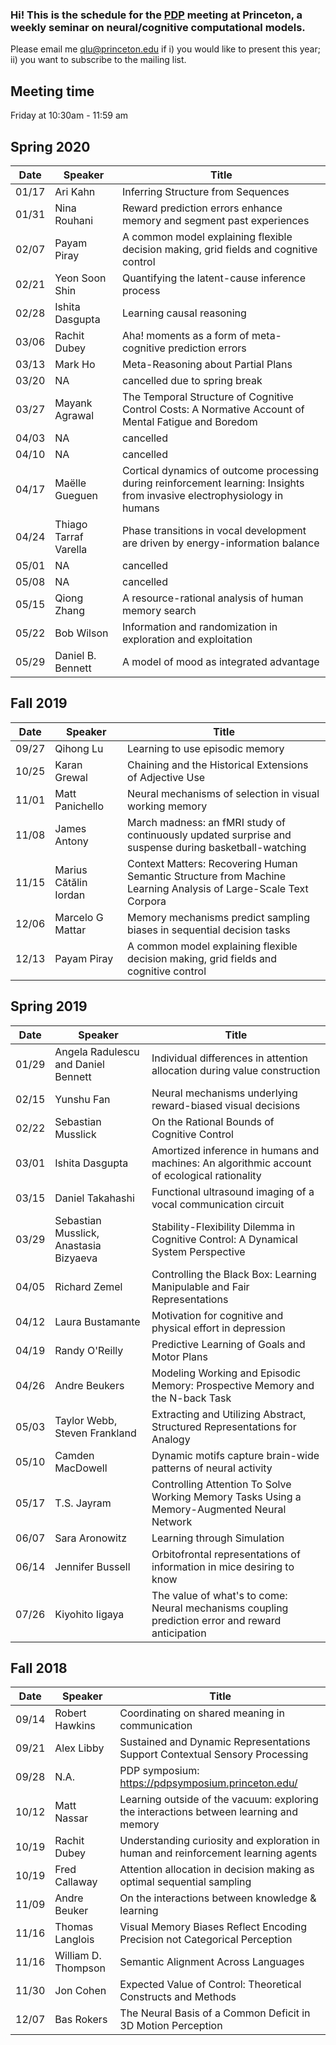 ### Hi! This is the schedule for the <a href="https://en.wikipedia.org/wiki/Connectionism#Parallel_distributed_processing">PDP</a> meeting at Princeton, a weekly seminar on neural/cognitive computational models.

Please email me qlu@princeton.edu if i) you would like to present this year; ii) you want to subscribe to the mailing list.

## Meeting time 
Friday at 10:30am - 11:59 am 

## Spring 2020

| Date | Speaker | Title | 
| --- | --- | --- | 
| 01/17 | Ari Kahn | Inferring Structure from Sequences |
| 01/31 | Nina Rouhani | Reward prediction errors enhance memory and segment past experiences |
| 02/07 | Payam Piray | A common model explaining flexible decision making, grid fields and cognitive control  |
| 02/21 | Yeon Soon Shin | Quantifying the latent-cause inference process |
| 02/28 | Ishita Dasgupta |  Learning causal reasoning |
| 03/06 | Rachit Dubey | Aha! moments as a form of meta-cognitive prediction errors |
| 03/13 | Mark Ho | Meta-Reasoning about Partial Plans |
| 03/20 |  NA | cancelled due to spring break |
| 03/27 | Mayank Agrawal | The Temporal Structure of Cognitive Control Costs: A Normative Account of Mental Fatigue and Boredom |
| 04/03 | NA | cancelled |
| 04/10 | NA | cancelled |
| 04/17 | Maëlle Gueguen | Cortical dynamics of outcome processing during reinforcement learning: Insights from invasive electrophysiology in humans  |
| 04/24 | Thiago Tarraf Varella | Phase transitions in vocal development are driven by energy-information balance |
| 05/01 | NA | cancelled |
| 05/08 | NA | cancelled |
| 05/15 | Qiong Zhang |  A resource-rational analysis of human memory search |
| 05/22 | Bob Wilson | Information and randomization in exploration and exploitation |
| 05/29 | Daniel B. Bennett | A model of mood as integrated advantage |



## Fall 2019

| Date | Speaker | Title | 
| --- | --- | --- | 
| 09/27 | Qihong Lu | Learning to use episodic memory |
| 10/25 | Karan Grewal | Chaining and the Historical Extensions of Adjective Use  |
| 11/01 | Matt Panichello | Neural mechanisms of selection in visual working memory  |
| 11/08 | James Antony |  March madness: an fMRI study of continuously updated surprise and suspense during basketball-watching |
| 11/15 | Marius Cătălin Iordan |  Context Matters: Recovering Human Semantic Structure from Machine Learning Analysis of Large-Scale Text Corpora |
| 12/06 | Marcelo G Mattar |  Memory mechanisms predict sampling biases in sequential decision tasks |
| 12/13 | Payam Piray | A common model explaining flexible decision making, grid fields and cognitive control  |



## Spring 2019

| Date | Speaker | Title | 
| --- | --- | --- | 
| 01/29 | Angela Radulescu and Daniel Bennett | Individual differences in attention allocation during value construction |
| 02/15 | Yunshu Fan | Neural mechanisms underlying reward-biased visual decisions  |
| 02/22 | Sebastian Musslick | On the Rational Bounds of Cognitive Control |
| 03/01 | Ishita Dasgupta | Amortized inference in humans and machines: An algorithmic account of ecological rationality     |
| 03/15 | Daniel Takahashi | Functional ultrasound imaging of a vocal communication circuit |
| 03/29 |  Sebastian Musslick, Anastasia Bizyaeva | Stability-Flexibility Dilemma in Cognitive Control: A Dynamical System Perspective |
| 04/05 | Richard Zemel | Controlling the Black Box: Learning Manipulable and Fair Representations |
| 04/12 | Laura Bustamante | Motivation for cognitive and physical effort in depression |
| 04/19 | Randy O'Reilly | Predictive Learning of Goals and Motor Plans |
| 04/26 | Andre Beukers | Modeling Working and Episodic Memory: Prospective Memory and the N-back Task  |
| 05/03 | Taylor Webb, Steven Frankland | Extracting and Utilizing Abstract, Structured Representations for Analogy |
| 05/10 | Camden MacDowell | Dynamic motifs capture brain-wide patterns of neural activity |
| 05/17 | T.S. Jayram | Controlling Attention To Solve Working Memory Tasks Using a Memory-Augmented Neural Network |
| 06/07 | Sara Aronowitz | Learning through Simulation  |
| 06/14 | Jennifer Bussell | Orbitofrontal representations of information in mice desiring to know |
| 07/26 | Kiyohito Iigaya | The value of what's to come: Neural mechanisms coupling prediction error and reward anticipation | 


## Fall 2018

| Date | Speaker | Title | 
| --- | --- | --- | 
| 09/14 | Robert Hawkins | Coordinating on shared meaning in communication |
| 09/21 | Alex Libby | Sustained and Dynamic Representations Support Contextual Sensory Processing |
| 09/28 | N.A. | PDP symposium: https://pdpsymposium.princeton.edu/ |
| 10/12 | Matt Nassar | Learning outside of the vacuum: exploring the interactions between learning and memory |
| 10/19 | Rachit Dubey | Understanding curiosity and exploration in human and reinforcement learning agents |
| 10/19 | Fred Callaway |  Attention allocation in decision making as optimal sequential sampling |
| 11/09 | Andre Beuker |  On the interactions between knowledge & learning |
| 11/16 | Thomas Langlois | Visual Memory Biases Reflect Encoding Precision not Categorical Perception |
| 11/16 | William D. Thompson |  Semantic Alignment Across Languages |
| 11/30 | Jon Cohen | Expected Value of Control:  Theoretical Constructs and Methods | 
| 12/07 | Bas Rokers | The Neural Basis of a Common Deficit in 3D Motion Perception | 

